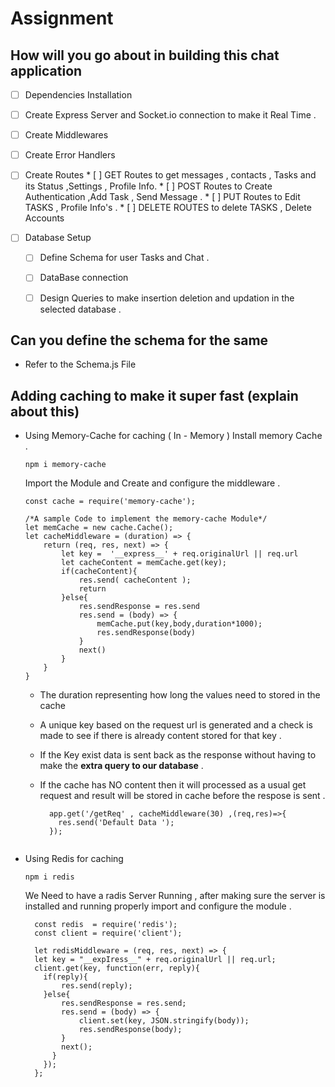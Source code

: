 # Assignment 

## How will you go about in building this chat application
* [ ]  Dependencies Installation
  * [ ]  Create Express Server and Socket.io connection to make it Real Time .
  * [ ]  Create Middlewares 
  * [ ]  Create Error Handlers 
  * [ ]  Create Routes 
    * [ ] GET Routes to get messages , contacts , Tasks and its Status ,Settings , Profile Info.
    * [ ] POST Routes to Create Authentication ,Add Task , Send Message .
    * [ ] PUT Routes to Edit TASKS , Profile Info's .
    * [ ] DELETE ROUTES to delete TASKS , Delete Accounts
 
 * [ ] Database Setup 
    * [ ] Define Schema for user Tasks and Chat . 
    * [ ] DataBase connection 
    * [ ] Design Queries to make insertion deletion and updation in the selected database . 
  
  
## Can you define the schema for the same
  * Refer to the Schema.js File 


## Adding caching to make it super fast (explain about this) 
  * Using Memory-Cache for caching ( In - Memory )
      Install memory Cache .
      
      ``` npm i memory-cache ```

      Import the Module and Create and configure the middleware .
      
      ``` 
      const cache = require('memory-cache'); 
      
      /*A sample Code to implement the memory-cache Module*/
      let memCache = new cache.Cache();
      let cacheMiddleware = (duration) => {
          return (req, res, next) => {
              let key =  '__express__' + req.originalUrl || req.url
              let cacheContent = memCache.get(key);
              if(cacheContent){
                  res.send( cacheContent );
                  return
              }else{
                  res.sendResponse = res.send
                  res.send = (body) => {
                      memCache.put(key,body,duration*1000);
                      res.sendResponse(body)
                  }
                  next()
              }
          }
      }
      ```
      * The duration representing how long the values need to stored in the cache
      * A unique key based on the request url is generated and a check is made to see if there is already content stored for that key .
      * If the Key exist data is sent back as the response without having to make the <b>extra query to our database</b> .
      * If the cache has NO content then it will processed as a usual get request and result will be stored in cache before the respose is sent .
        
        ``` 
          app.get('/getReq' , cacheMiddleware(30) ,(req,res)=>{
            res.send('Default Data ');
          });
          
        ``` 
 
  * Using Redis for caching
    
    ``` npm i redis ```
    
    We Need to have a radis Server Running , after making sure the server is installed and running properly import and configure the module .
    
    ```
      const redis  = require('redis');
      const client = require('client');
      
      let redisMiddleware = (req, res, next) => {
      let key = "__expIress__" + req.originalUrl || req.url;
      client.get(key, function(err, reply){
        if(reply){
            res.send(reply);
        }else{
            res.sendResponse = res.send;
            res.send = (body) => {
                client.set(key, JSON.stringify(body));
                res.sendResponse(body);
            }
            next();
          }
        });
      };

    ```
    
    
      

  
    
